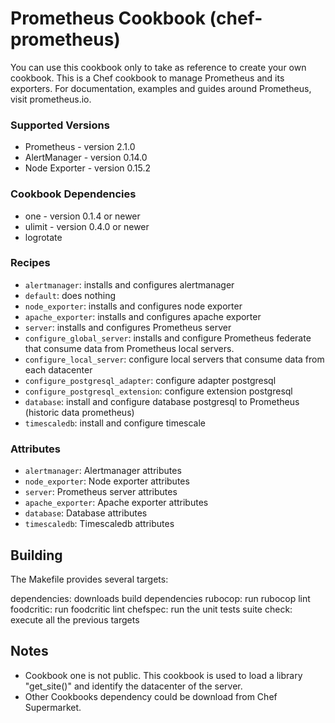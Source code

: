 # Prometheus Cookbook (chef-prometheus)

You can use this cookbook only to take as reference to create your own cookbook.
This is a Chef cookbook to manage Prometheus and its exporters.
For documentation, examples and guides around Prometheus, visit prometheus.io.

### Supported Versions

* Prometheus - version 2.1.0
* AlertManager - version 0.14.0
* Node Exporter - version 0.15.2

### Cookbook Dependencies

* one - version 0.1.4 or newer
* ulimit - version 0.4.0 or newer
* logrotate

### Recipes

* `alertmanager`: installs and configures alertmanager
* `default`: does nothing
* `node_exporter`: installs and configures node exporter
* `apache_exporter`: installs and configures apache exporter
* `server`: installs and configures Prometheus server
* `configure_global_server`: installs and configure Prometheus federate that consume data from Prometheus local servers.
* `configure_local_server`: configure local servers that consume data from each datacenter
* `configure_postgresql_adapter`: configure adapter postgresql
* `configure_postgresql_extension`: configure extension postgresql
* `database`: install and configure database postgresql to Prometheus (historic data prometheus)
* `timescaledb`: install and configure timescale

### Attributes

* `alertmanager`: Alertmanager attributes
* `node_exporter`: Node exporter attributes
* `server`: Prometheus server attributes
* `apache_exporter`: Apache exporter attributes
* `database`: Database attributes
* `timescaledb`: Timescaledb attributes

## Building

The Makefile provides several targets:

dependencies: downloads build dependencies
rubocop: run rubocop lint
foodcritic: run foodcritic lint
chefspec: run the unit tests suite
check: execute all the previous targets

## Notes

* Cookbook one is not public. This cookbook is used to load a library "get_site()" and identify the datacenter of the server.
* Other Cookbooks dependency could be download from Chef Supermarket.

